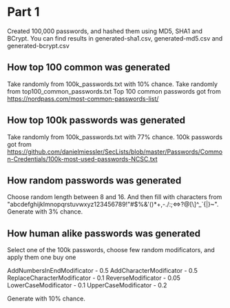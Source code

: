 # Part 1

Created 100,000 passwords, and hashed them using MD5, SHA1 and BCrypt. 
You can find results in generated-sha1.csv, generated-md5.csv and generated-bcrypt.csv

## How top 100 common was generated
Take randomly from 100k_passwords.txt with 10% chance.
Take randomly from top100_common_passwords.txt
Top 100 common passwords got from https://nordpass.com/most-common-passwords-list/

## How top 100k passwords was generated
Take randomly from 100k_passwords.txt with 77% chance.
100k passwords got from https://github.com/danielmiessler/SecLists/blob/master/Passwords/Common-Credentials/100k-most-used-passwords-NCSC.txt

## How random passwords was generated
Choose random length between 8 and 16. 
And then fill with characters from "abcdefghijklmnopqrstuvwxyz123456789!\"#$%&\'()*+,-./:;<=>?@[\\]^_`{|}~". Generate with 3% chance.

## How human alike passwords was generated
Select one of the 100k passwords, choose few random modificators, and apply them one buy one

AddNumbersInEndModificator - 0.5
AddCharacterModificator - 0.5
ReplaceCharacterModificator - 0.1
ReverseModificator - 0.05
LowerCaseModificator - 0.1
UpperCaseModificator - 0.2

Generate with 10% chance.